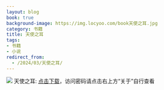 ```yaml
---
layout: blog
book: true
background-image: https://img.locyoo.com/book天使之耳.jpg
category: 书籍
title: 天使之耳
tags:
- 书籍
- 小说
redirect_from:
  - /2024/03/天使之耳/
---
```

![](https://img.locyoo.com/book天使之耳.jpg)
天使之耳: <a name = "ref1" href="https://url18.ctfile.com/f/50983618-1063935656-d7941b?p=3619">点击下载</a>，访问密码请点击右上方“关于”自行查看